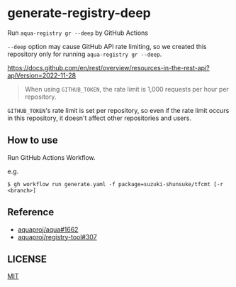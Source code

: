 # generate-registry-deep

Run `aqua-registry gr --deep` by GitHub Actions

`--deep` option may cause GitHub API rate limiting, so we created this repository only for running `aqua-registry gr --deep`.

https://docs.github.com/en/rest/overview/resources-in-the-rest-api?apiVersion=2022-11-28

> When using `GITHUB_TOKEN`, the rate limit is 1,000 requests per hour per repository.

`GITHUB_TOKEN`'s rate limit is set per repository, so even if the rate limit occurs in this repository, it doesn't affect other repositories and users.

## How to use

Run GitHub Actions Workflow.

e.g.

```console
$ gh workflow run generate.yaml -f package=suzuki-shunsuke/tfcmt [-r <branch>]
```

## Reference

- [aquaproj/aqua#1662](https://github.com/aquaproj/aqua/pull/1662)
- [aquaproj/registry-tool#307](https://github.com/aquaproj/registry-tool/pull/307)

## LICENSE

[MIT](LICENSE)
